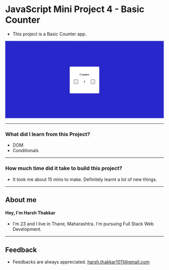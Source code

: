 # **JavaScript Mini Project 4 - Basic Counter**

- This project is a Basic Counter app.

![Basic Counter](./Image/basiccounter.JPG)

---

### **What did I learn from this Project?**

- DOM
- Conditionals

---

### **How much time did it take to build this project?**

- It took me about 15 mins to make. Definitely learnt a lot of new things.

---

## **About me**

#### **Hey, I'm Harsh Thakkar**

- I'm 23 and I live in Thane, Maharashtra. I'm pursuing Full Stack Web Development.

---

## **Feedback**
- Feedbacks are always appreciated. harsh.thakkar1011@gmail.com
